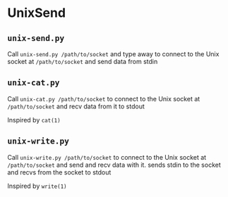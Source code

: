 # UnixSend

## `unix-send.py`

Call `unix-send.py /path/to/socket` and type away to connect to the Unix socket at `/path/to/socket` and send data from stdin

## `unix-cat.py`

Call `unix-cat.py /path/to/socket` to connect to the Unix socket at `/path/to/socket` and recv data from it to stdout

Inspired by `cat(1)`

## `unix-write.py`

Call `unix-write.py /path/to/socket` to connect to the Unix socket at `/path/to/socket` and send and recv data with it. sends stdin to the socket and recvs from the socket to stdout

Inspired by `write(1)`
